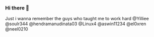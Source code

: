### Hi there 👋

<!--
**LMAO-armv8/LMAO-armv8** is a ✨ _special_ ✨ repository because its `README.md` (this file) appears on your GitHub profile.

Here are some ideas to get you started:

- 🔭 I’m currently working on Android Devlopment (still basics)
- 🌱 I’m currently learning about my lyf
- 👯 I’m looking to collaborate on waifus
- 🤔 I’m looking for help with my depression
- 💬 Ask me about nothing
- 📫 How to reach me: just mail me lol chaitanya4g9@sasi.ac.in
- 😄 Pronouns: ...
- ⚡ Fun fact: ... nothing 
-->

Just i wanna remember the guys who taught me to work hard
@Yilliee
@soulr344
@hendramanudinata03
@Linux4
@aswin11234
@el0xren
@neel0210
